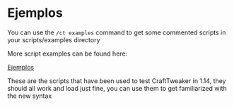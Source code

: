 # Ejemplos

You can use the `/ct examples` command to get some commented scripts in your scripts/examples  directory

More script examples can be found here:

[Ejemplos ](https://github.com/CraftTweaker/CraftTweaker/tree/1.16/src/main/resources/data/crafttweaker/scripts)

These are the scripts that have been used to test CraftTweaker in 1.14, they should all work and load just fine, you can use them to get familiarized with the new syntax